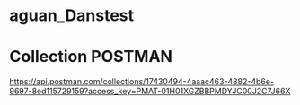 # aguan_Danstest

# Collection POSTMAN
https://api.postman.com/collections/17430494-4aaac463-4882-4b6e-9697-8ed115729159?access_key=PMAT-01H01XGZBBPMDYJC00J2C7J66X

